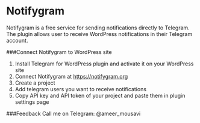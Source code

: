 # Notifygram
Notifygram is a free service for sending notifications directly to Telegram.
The plugin allows user to receive WordPress notifications in their Telegram account.

###Connect Notifygram to WordPress site
1. Install Telegram for WordPress plugin and activate it on your WordPress site
2. Connect Notifygram at https://notifygram.org
3. Create a project
4. Add telegram users you want to receive notifications
5. Copy API key and API token of your project and paste them in plugin settings page 

###Feedback
Call me on Telegram: @ameer_mousavi
